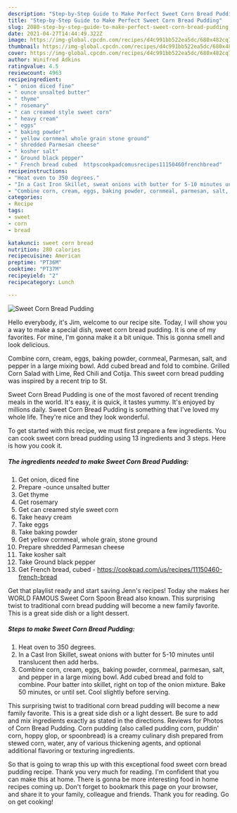 ```yaml
---
description: "Step-by-Step Guide to Make Perfect Sweet Corn Bread Pudding"
title: "Step-by-Step Guide to Make Perfect Sweet Corn Bread Pudding"
slug: 2080-step-by-step-guide-to-make-perfect-sweet-corn-bread-pudding
date: 2021-04-27T14:44:49.322Z
image: https://img-global.cpcdn.com/recipes/d4c991bb522ea5dc/680x482cq70/sweet-corn-bread-pudding-recipe-main-photo.jpg
thumbnail: https://img-global.cpcdn.com/recipes/d4c991bb522ea5dc/680x482cq70/sweet-corn-bread-pudding-recipe-main-photo.jpg
cover: https://img-global.cpcdn.com/recipes/d4c991bb522ea5dc/680x482cq70/sweet-corn-bread-pudding-recipe-main-photo.jpg
author: Winifred Adkins
ratingvalue: 4.5
reviewcount: 4963
recipeingredient:
- " onion diced fine"
- " ounce unsalted butter"
- " thyme"
- " rosemary"
- " can creamed style sweet corn"
- " heavy cream"
- " eggs"
- " baking powder"
- " yellow cornmeal whole grain stone ground"
- " shredded Parmesan cheese"
- " kosher salt"
- " Ground black pepper"
- " French bread cubed  httpscookpadcomusrecipes11150460frenchbread"
recipeinstructions:
- "Heat oven to 350 degrees."
- "In a Cast Iron Skillet, sweat onions with butter for 5-10 minutes until translucent then add herbs."
- "Combine corn, cream, eggs, baking powder, cornmeal, parmesan, salt, and pepper in a large mixing bowl. Add cubed bread and fold to combine. Pour batter into skillet, right on top of the onion mixture. Bake 50 minutes, or until set. Cool slightly before serving."
categories:
- Recipe
tags:
- sweet
- corn
- bread

katakunci: sweet corn bread 
nutrition: 280 calories
recipecuisine: American
preptime: "PT36M"
cooktime: "PT37M"
recipeyield: "2"
recipecategory: Lunch

---
```



![Sweet Corn Bread Pudding](https://img-global.cpcdn.com/recipes/d4c991bb522ea5dc/680x482cq70/sweet-corn-bread-pudding-recipe-main-photo.jpg)

Hello everybody, it's Jim, welcome to our recipe site. Today, I will show you a way to make a special dish, sweet corn bread pudding. It is one of my favorites. For mine, I'm gonna make it a bit unique. This is gonna smell and look delicious.

Combine corn, cream, eggs, baking powder, cornmeal, Parmesan, salt, and pepper in a large mixing bowl. Add cubed bread and fold to combine. Grilled Corn Salad with Lime, Red Chili and Cotija. This sweet corn bread pudding was inspired by a recent trip to St.

Sweet Corn Bread Pudding is one of the most favored of recent trending meals in the world. It's easy, it is quick, it tastes yummy. It's enjoyed by millions daily. Sweet Corn Bread Pudding is something that I've loved my whole life. They're nice and they look wonderful.


To get started with this recipe, we must first prepare a few ingredients. You can cook sweet corn bread pudding using 13 ingredients and 3 steps. Here is how you cook it.

<!--inarticleads1-->

##### The ingredients needed to make Sweet Corn Bread Pudding:

1. Get  onion, diced fine
1. Prepare  -ounce unsalted butter
1. Get  thyme
1. Get  rosemary
1. Get  can creamed style sweet corn
1. Take  heavy cream
1. Take  eggs
1. Take  baking powder
1. Get  yellow cornmeal, whole grain, stone ground
1. Prepare  shredded Parmesan cheese
1. Take  kosher salt
1. Take  Ground black pepper
1. Get  French bread, cubed - https://cookpad.com/us/recipes/11150460-french-bread


Get that playlist ready and start saving Jenn&#39;s recipes! Today she makes her WORLD FAMOUS Sweet Corn Spoon Bread also known. This surprising twist to traditional corn bread pudding will become a new family favorite. This is a great side dish or a light dessert. 

<!--inarticleads2-->

##### Steps to make Sweet Corn Bread Pudding:

1. Heat oven to 350 degrees.
1. In a Cast Iron Skillet, sweat onions with butter for 5-10 minutes until translucent then add herbs.
1. Combine corn, cream, eggs, baking powder, cornmeal, parmesan, salt, and pepper in a large mixing bowl. Add cubed bread and fold to combine. Pour batter into skillet, right on top of the onion mixture. Bake 50 minutes, or until set. Cool slightly before serving.


This surprising twist to traditional corn bread pudding will become a new family favorite. This is a great side dish or a light dessert. Be sure to add and mix ingredients exactly as stated in the directions. Reviews for Photos of Corn Bread Pudding. Corn pudding (also called pudding corn, puddin&#39; corn, hoppy glop, or spoonbread) is a creamy culinary dish prepared from stewed corn, water, any of various thickening agents, and optional additional flavoring or texturing ingredients. 

So that is going to wrap this up with this exceptional food sweet corn bread pudding recipe. Thank you very much for reading. I'm confident that you can make this at home. There is gonna be more interesting food in home recipes coming up. Don't forget to bookmark this page on your browser, and share it to your family, colleague and friends. Thank you for reading. Go on get cooking!
